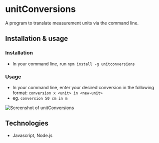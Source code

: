 # unitConversions
A program to translate measurement units via the command line.

## Installation & usage
### Installation
- In your command line, run `npm install -g unitconversions`

### Usage
- In your command line, enter your desired conversion in the following format: `conversion x <unit> in <new-unit>`
- eg. `conversion 50 cm in m`

![Screenshot of unitConversions](https://i.imgur.com/IsXcVxs.png)

## Technologies
- Javascript, Node.js
